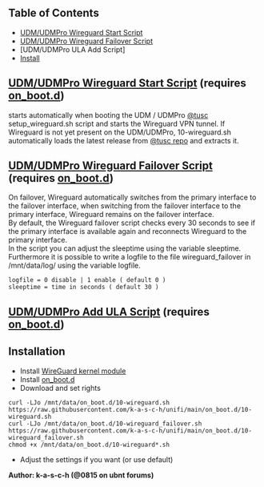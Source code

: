 ## Table of Contents
* [UDM/UDMPro Wireguard Start Script](#udmudmpro-wireguard-start-script-requires-on_bootd)
* [UDM/UDMPro Wireguard Failover Script](#udmudmpro-wireguard-failover-script-requires-on_bootd)
* [UDM/UDMPro ULA Add Script]
* [Install](#installation)



## [UDM/UDMPro Wireguard Start Script](https://github.com/k-a-s-c-h/unifi/blob/main/on_boot.d/10-wireguard.sh) (requires [on_boot.d](https://github.com/boostchicken/udm-utilities/tree/master/on-boot-script))
starts automatically when booting the UDM / UDMPro [@tusc](https://github.com/tusc) setup_wireguard.sh script and starts the Wireguard VPN tunnel. If Wireguard is not yet present on the UDM/UDMPro, 10-wireguard.sh automatically loads the latest release from [@tusc repo](https://github.com/tusc/wireguard-kmod) and extracts it.

## [UDM/UDMPro Wireguard Failover Script](https://github.com/k-a-s-c-h/unifi/blob/main/on_boot.d/10-wireguard_failover.sh) (requires [on_boot.d](https://github.com/boostchicken/udm-utilities/tree/master/on-boot-script))
On failover, Wireguard automatically switches from the primary interface to the failover interface, when switching from the failover interface to the primary interface, Wireguard remains on the failover interface.<br>
By default, the Wireguard failover script checks every 30 seconds to see if the primary interface is available again and reconnects Wireguard to the primary interface.<br>
In the script you can adjust the sleeptime using the variable sleeptime. Furthermore it is possible to write a logfile to the file wireguard_failover in /mnt/data/log/ using the variable logfile.

```
logfile = 0 disable | 1 enable ( default 0 )
sleeptime = time in seconds ( default 30 )
```

## [UDM/UDMPro Add ULA Script](https://github.com/k-a-s-c-h/unifi/blob/main/on_boot.d/11-add-ula.sh) (requires [on_boot.d](https://github.com/boostchicken/udm-utilities/tree/master/on-boot-script))

## Installation
* Install [WireGuard kernel module](https://github.com/tusc/wireguard-kmod)
* Install [on_boot.d](https://github.com/boostchicken/udm-utilities/tree/master/on-boot-script)
* Download and set rights
```
curl -LJo /mnt/data/on_boot.d/10-wireguard.sh https://raw.githubusercontent.com/k-a-s-c-h/unifi/main/on_boot.d/10-wireguard.sh
curl -LJo /mnt/data/on_boot.d/10-wireguard_failover.sh https://raw.githubusercontent.com/k-a-s-c-h/unifi/main/on_boot.d/10-wireguard_failover.sh
chmod +x /mnt/data/on_boot.d/10-wireguard*.sh
```
* Adjust the settings if you want (or use default)

<b>Author: k-a-s-c-h (@0815 on ubnt forums)</b>
